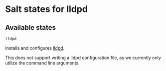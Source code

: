 # Salt states for lldpd

## Available states

`lldpd`

Installs and configures [lldpd](https://lldpd.github.io/).

This does not support writing a lldpd configuration file, as we currently only utilize the command line arguments.
